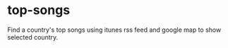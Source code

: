 # top-songs
Find a country's top songs using itunes rss feed and google map to show  selected country.
